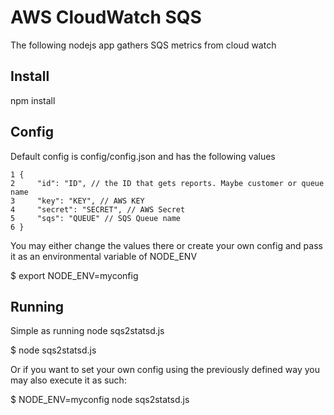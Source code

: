 # AWS CloudWatch SQS

The following nodejs app gathers SQS metrics from cloud watch

## Install

npm install

## Config

Default config is config/config.json and has the following values

    1 {
    2     "id": "ID", // the ID that gets reports. Maybe customer or queue name
    3     "key": "KEY", // AWS KEY
    4     "secret": "SECRET", // AWS Secret
    5     "sqs": "QUEUE" // SQS Queue name
    6 }

You may either change the values there or create your own config and pass it as an environmental variable of NODE_ENV

  $ export NODE_ENV=myconfig

## Running

Simple as running node sqs2statsd.js

  $ node sqs2statsd.js

Or if you want to set your own config using the previously defined way you may also execute it as such:

  $ NODE_ENV=myconfig node sqs2statsd.js
